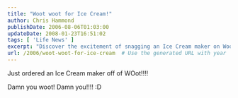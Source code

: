 ```yaml
---
title: "Woot woot for Ice Cream!"
author: Chris Hammond
publishDate: 2006-08-06T01:03:00
updateDate: 2008-01-23T16:51:02
tags: [ 'Life News' ]
excerpt: "Discover the excitement of snagging an Ice Cream maker on Woot! Don't miss out on this great deal - treat yourself to delicious homemade ice cream soon!"
url: /2006/woot-woot-for-ice-cream  # Use the generated URL with year
---
```

<P>Just ordered an Ice Cream maker off of WOot!!!!</P> <P>Damn you woot! Damn you!!!! :D</P>



